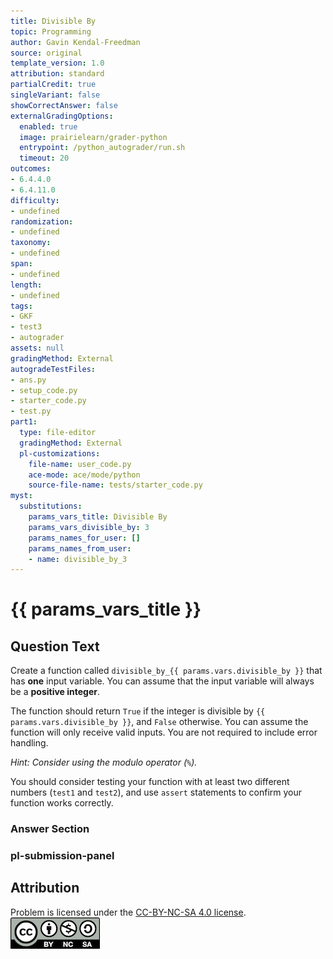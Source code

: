 ```yaml
---
title: Divisible By
topic: Programming
author: Gavin Kendal-Freedman
source: original
template_version: 1.0
attribution: standard
partialCredit: true
singleVariant: false
showCorrectAnswer: false
externalGradingOptions:
  enabled: true
  image: prairielearn/grader-python
  entrypoint: /python_autograder/run.sh
  timeout: 20
outcomes:
- 6.4.4.0
- 6.4.11.0
difficulty:
- undefined
randomization:
- undefined
taxonomy:
- undefined
span:
- undefined
length:
- undefined
tags:
- GKF
- test3
- autograder
assets: null
gradingMethod: External
autogradeTestFiles:
- ans.py
- setup_code.py
- starter_code.py
- test.py
part1:
  type: file-editor
  gradingMethod: External
  pl-customizations:
    file-name: user_code.py
    ace-mode: ace/mode/python
    source-file-name: tests/starter_code.py
myst:
  substitutions:
    params_vars_title: Divisible By
    params_vars_divisible_by: 3
    params_names_for_user: []
    params_names_from_user:
    - name: divisible_by_3
---
```

# {{ params_vars_title }}

## Question Text

Create a function called `divisible_by_{{ params.vars.divisible_by }}` that has **one** input variable. You can assume that the input variable will always be a **positive integer**.

The function should return `True` if the integer is divisible by `{{ params.vars.divisible_by }}`, and `False` otherwise. You can assume the function will only receive valid inputs. You are not required to include error handling.

*Hint: Consider using the modulo operator (`%`).*

You should consider testing your function with at least two different numbers (`test1` and `test2`), and use `assert` statements to confirm your function works correctly.

### Answer Section

### pl-submission-panel

<pl-external-grader-results></pl-external-grader-results>
<pl-file-preview></pl-file-preview>

## Attribution

Problem is licensed under the [CC-BY-NC-SA 4.0 license](https://creativecommons.org/licenses/by-nc-sa/4.0/).<br> ![The Creative Commons 4.0 license requiring attribution-BY, non-commercial-NC, and share-alike-SA license.](https://raw.githubusercontent.com/firasm/bits/master/by-nc-sa.png)